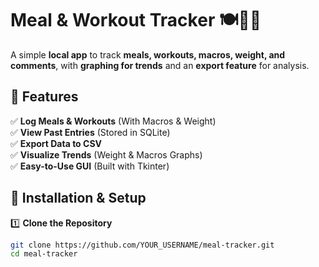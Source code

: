 # Meal & Workout Tracker 🍽️🏋️‍♂️  

A simple **local app** to track **meals, workouts, macros, weight, and comments**, with **graphing for trends** and an **export feature** for analysis.  

## 📌 Features  
✅ **Log Meals & Workouts** (With Macros & Weight)  
✅ **View Past Entries** (Stored in SQLite)  
✅ **Export Data to CSV**  
✅ **Visualize Trends** (Weight & Macros Graphs)  
✅ **Easy-to-Use GUI** (Built with Tkinter)  

## 🚀 Installation & Setup  

1️⃣ **Clone the Repository**  
```bash
git clone https://github.com/YOUR_USERNAME/meal-tracker.git
cd meal-tracker
